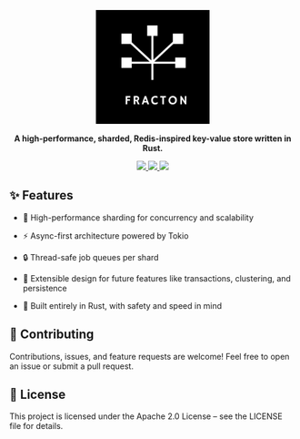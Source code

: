 <p align="center">
  <img src="./public/logo-dark.png" alt="FractonKV Logo" width="200"/>
</p>
<p align="center">
  <b>A high-performance, sharded, Redis-inspired key-value store written in Rust.</b>
</p>
<p align="center">
  <a href="https://github.com/fracton-org/fractonkv/blob/main/LICENSE">
    <img src="https://img.shields.io/github/license/fracton-org/fractonkv?style=flat-square">
  </a>
  <a href="https://github.com/fracton-org/fractonkv/stargazers">
    <img src="https://img.shields.io/github/stars/fracton-org/fractonkv?style=flat-square">
  </a>
  <a href="https://github.com/fracton-org/fractonkv/actions">
    <img src="https://img.shields.io/github/actions/workflow/status/fracton-org/fractonkv/ci.yml?style=flat-square">
  </a>
</p>

## ✨ Features

- 🚀 High-performance sharding for concurrency and scalability

- ⚡ Async-first architecture powered by Tokio

- 🔒 Thread-safe job queues per shard

- 🧩 Extensible design for future features like transactions, clustering, and persistence

- 🦀 Built entirely in Rust, with safety and speed in mind

## 🤝 Contributing

Contributions, issues, and feature requests are welcome!
Feel free to open an issue
or submit a pull request.

## 📜 License

This project is licensed under the Apache 2.0 License – see the LICENSE
file for details.